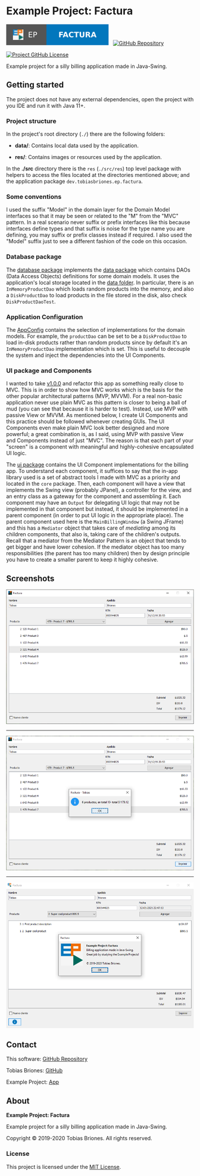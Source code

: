 # Example Project: Factura

[![EP](./docs/badge.svg)](https://tobiasbriones.github.io/example-project/ep/factura)
&nbsp;
[![GitHub Repository](https://raw.githubusercontent.com/tobiasbriones/general-images/main/example-projects/badges/ep-gh-repo-badge.svg)](https://github.com/tobiasbriones/ep-factura)

[![Project GitHub License](https://img.shields.io/github/license/tobiasbriones/ep-factura.svg?style=flat-square)](https://github.com/tobiasbriones/ep-factura/blob/main/LICENSE)

Example project for a silly billing application made in Java-Swing.

## Getting started

The project does not have any external dependencies, open the project with you IDE and run it with Java 11+.

### Project structure

In the project's root directory (`./`) there are the following folders:

- **data/**: Contains local data used by the application.

- **res/**: Contains images or resources used by the application.

In the **./src** directory there is the `res` (`./src/res`) top level package with helpers to access the files located
at the directories mentioned above; and the application package `dev.tobiasbriones.ep.factura`.

### Some conventions

I used the suffix "Model" in the domain layer for the Domain Model interfaces so that it may be seen or related to the
"M" from the "MVC" pattern. In a real scenario never suffix or prefix interfaces like this because interfaces define
types and that suffix is noise for the type name you are defining, you may suffix or prefix classes instead if required.
I also used the "Model" suffix just to see a different fashion of the code on this occasion.

### Database package

The [database package](./src/dev/tobiasbriones/ep/factura/database) implements
the [data package](./src/dev/tobiasbriones/ep/factura/data) which contains DAOs (Data Access Objects)
definitions for some domain models. It uses the application's local storage located in the [data folder](./data). In
particular, there is an `InMemoryProductDao` which loads random products into the memory, and also a
`DiskProductDao` to load products in the file stored in the disk, also check `DiskProductDaoTest`.

### Application Configuration

The [AppConfig](./src/dev/tobiasbriones/ep/factura/AppConfig.java) contains the selection of implementations for
the domain models. For example, the `productDao` can be set to be a `DiskProductDao` to load in-disk products rather
than random products since by default it's an `InMemoryProductDao` implementation which is set. This is useful to
decouple the system and inject the dependencies into the UI Components.

### UI package and Components

I wanted to take [v1.0.0](https://github.com/tobiasbriones/ep-factura/releases/tag/v1.0.0) and
refactor this app as something really close to MVC. This is in order to show how MVC works which is the basis for the
other popular architectural patterns (MVP, MVVM). For a real non-basic application never use plain MVC as this pattern
is closer to being a ball of mud (you can see that because it is harder to test). Instead, use MVP with passive View or
MVVM. As mentioned below, I create UI Components and this practice should be followed whenever creating GUIs. The UI
Components even make plain MVC look better designed and more powerful; a great combination is, as I said, using MVP with
passive View and Components instead of just "MVC". The reason is that each part of your "screen" is a component with
meaningful and highly-cohesive encapsulated UI logic.

The [ui package](./src/dev/tobiasbriones/ep/factura/ui) contains the UI Component implementations for the billing
app. To understand each component, it suffices to say that the in-app library used is a set of abstract tools I made
with MVC as a priority and located in the `core` package. Then, each component will have a view that implements the
Swing view (probably JPanel), a controller for the view, and an entry class as a gateway for the component and
assembling it. Each component may have an `Output` for delegating UI logic that may not be implemented in that component
but instead, it should be implemented in a parent component (in order to put UI logic in the appropriate place). The
parent component used here is the
`MainBillingWindow` (a Swing JFrame) and this has a `Mediator` object that takes care of *mediating* among its children
components, that also is, taking care of the children's outputs. Recall that a mediator from the Mediator Pattern is an
object that tends to get bigger and have lower cohesion. If the mediator object has too many responsibilities (the
parent has too many children) then by design principle you have to create a smaller parent to keep it highly cohesive.

## Screenshots

![Screenshot 1](./docs/screenshot-1.png)

---

![Screenshot 2](./docs/screenshot-2.png)

---

![Screenshot 3](./docs/screenshot-3.png)

## Contact

This software: [GitHub Repository](https://github.com/tobiasbriones/ep-factura)

Tobias Briones: [GitHub](https://github.com/tobiasbriones)

Example Project: [App](https://tobiasbriones.github.io/example-project)

## About

**Example Project: Factura**

Example project for a silly billing application made in Java-Swing.

Copyright © 2019-2020 Tobias Briones. All rights reserved.

### License

This project is licensed under the [MIT License](./LICENSE).
